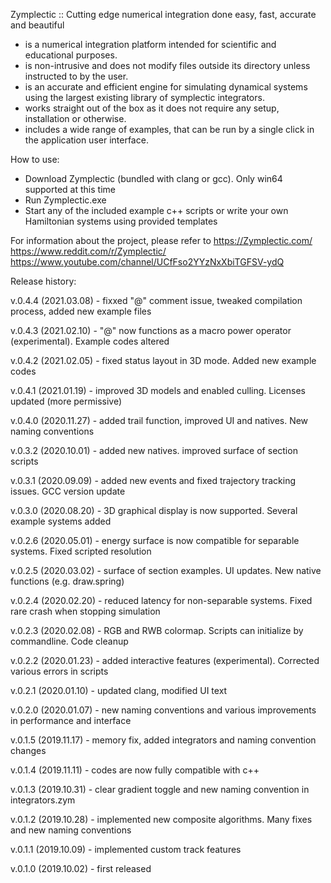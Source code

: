 Zymplectic :: Cutting edge numerical integration done easy, fast, accurate and beautiful
- is a numerical integration platform intended for scientific and educational purposes.
- is non-intrusive and does not modify files outside its directory unless instructed to by the user.
- is an accurate and efficient engine for simulating dynamical systems using the largest existing library of symplectic integrators.
- works straight out of the box as it does not require any setup, installation or otherwise.
- includes a wide range of examples, that can be run by a single click in the application user interface.

How to use:
- Download Zymplectic (bundled with clang or gcc). Only win64 supported at this time
- Run Zymplectic.exe
- Start any of the included example c++ scripts or write your own Hamiltonian systems using provided templates

For information about the project, please refer to
https://Zymplectic.com/ 
https://www.reddit.com/r/Zymplectic/ 
https://www.youtube.com/channel/UCfFso2YYzNxXbiTGFSV-ydQ

Release history:

v.0.4.4 (2021.03.08) - fixxed "@" comment issue, tweaked compilation process, added new example files

v.0.4.3 (2021.02.10) - "@" now functions as a macro power operator (experimental). Example codes altered

v.0.4.2 (2021.02.05) - fixed status layout in 3D mode. Added new example codes

v.0.4.1 (2021.01.19) - improved 3D models and enabled culling. Licenses updated (more permissive)

v.0.4.0 (2020.11.27) - added trail function, improved UI and natives. New naming conventions

v.0.3.2 (2020.10.01) - added new natives. improved surface of section scripts

v.0.3.1 (2020.09.09) - added new events and fixed trajectory tracking issues. GCC version update

v.0.3.0 (2020.08.20) - 3D graphical display is now supported. Several example systems added

v.0.2.6 (2020.05.01) - energy surface is now compatible for separable systems. Fixed scripted resolution

v.0.2.5 (2020.03.02) - surface of section examples. UI updates. New native functions (e.g. draw.spring)

v.0.2.4 (2020.02.20) - reduced latency for non-separable systems. Fixed rare crash when stopping simulation

v.0.2.3 (2020.02.08) - RGB and RWB colormap. Scripts can initialize by commandline. Code cleanup

v.0.2.2 (2020.01.23) - added interactive features (experimental). Corrected various errors in scripts

v.0.2.1 (2020.01.10) - updated clang, modified UI text

v.0.2.0 (2020.01.07) - new naming conventions and various improvements in performance and interface

v.0.1.5 (2019.11.17) - memory fix, added integrators and naming convention changes

v.0.1.4 (2019.11.11) - codes are now fully compatible with c++

v.0.1.3 (2019.10.31) - clear gradient toggle and new naming convention in integrators.zym

v.0.1.2 (2019.10.28) - implemented new composite algorithms. Many fixes and new naming conventions

v.0.1.1 (2019.10.09) - implemented custom track features

v.0.1.0 (2019.10.02) - first released
